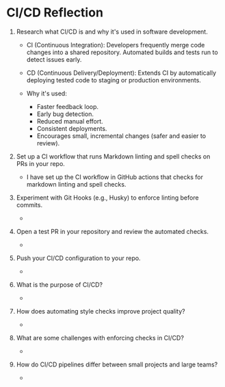 # CI/CD Reflection

1. Research what CI/CD is and why it's used in software development.

   - CI (Continuous Integration): Developers frequently merge code changes into a
     shared repository. Automated builds and tests run to detect issues early.
   - CD (Continuous Delivery/Deployment): Extends CI by automatically deploying
     tested code to staging or production environments.

   - Why it's used:
     - Faster feedback loop.
     - Early bug detection.
     - Reduced manual effort.
     - Consistent deployments.
     - Encourages small, incremental changes (safer and easier to review).

2. Set up a CI workflow that runs Markdown linting and spell checks on PRs in
   your repo.

   - I have set up the CI workflow in GitHub actions that checks for markdown
     linting and spell checks.

3. Experiment with Git Hooks (e.g., Husky) to enforce linting before commits.

   -

4. Open a test PR in your repository and review the automated checks.

   -

5. Push your CI/CD configuration to your repo.

   -

6. What is the purpose of CI/CD?

   -

7. How does automating style checks improve project quality?

   -

8. What are some challenges with enforcing checks in CI/CD?

   -

9. How do CI/CD pipelines differ between small projects and large teams?

   -